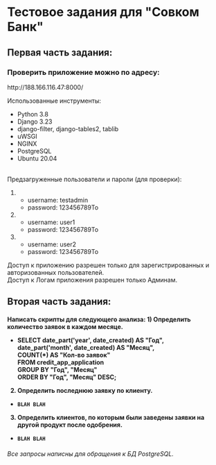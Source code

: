 <h1> Тестовое задания для "Совком Банк" </h1>

<h2> Первая часть задания: </h2>

<h3>Проверить приложение можно по адресу:</h3>
http://188.166.116.47:8000/ <br>

Использованные инструменты:
- Python 3.8
- Django 3.23
- django-filter, django-tables2, tablib
- uWSGI
- NGINX
- PostgreSQL 
- Ubuntu 20.04
<br><br>
  
Предзагруженные пользователи и пароли (для проверки):

1) - username: testadmin
    - password: 123456789To
    
2) - username: user1
    - password: 123456789To
    
3) - username: user2
    - password: 123456789To
    
Доступ к приложению разрешен только для зарегистрированных и авторизованных пользователей. <br>
Доступ к Логам приложения разрешен только Админам.

<h2> Вторая часть задания: </h2>

<h4>Написать скрипты для следующего анализа:
1) Определить количество заявок в каждом месяце.

- SELECT date_part('year', date_created) AS "Год", <br>
        date_part('month', date_created) AS "Месяц", <br>
        COUNT(*) AS "Кол-во заявок" <br>
        FROM credit_app_application <br>
        GROUP BY "Год", "Месяц" <br>
        ORDER BY "Год", "Месяц" DESC;
  

2) Определить последнюю заявку по клиенту.

- <code>BLAH BLAH</code>
  

3) Определить клиентов, по которым были заведены заявки на другой продукт после одобрения.
   
- <code>BLAH BLAH</code></h4>

<h6>Все запросы написны для обращения к БД PostgreSQL.</h6>

<p></p>